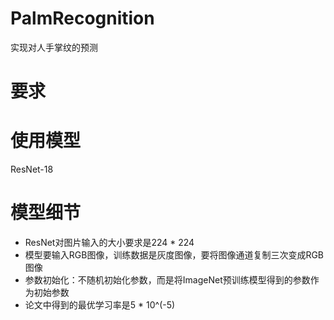# PalmRecognition
实现对人手掌纹的预测
# 要求

# 使用模型
ResNet-18

# 模型细节
- ResNet对图片输入的大小要求是224 * 224
- 模型要输入RGB图像，训练数据是灰度图像，要将图像通道复制三次变成RGB图像
- 参数初始化：不随机初始化参数，而是将ImageNet预训练模型得到的参数作为初始参数
- 论文中得到的最优学习率是5 * 10^(-5)
